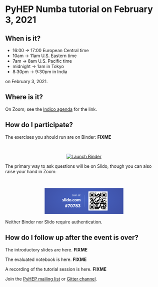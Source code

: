 # PyHEP Numba tutorial on February 3, 2021

## When is it?

   * 16:00 → 17:00 European Central time
   * 10am → 11am U.S. Eastern time
   * 7am → 8am U.S. Pacific time
   * midnight → 1am in Tokyo
   * 8:30pm → 9:30pm in India

on February 3, 2021.

## Where is it?

On Zoom; see the [Indico agenda](https://indico.cern.ch/event/985350/) for the link.

## How do I participate?

The exercises you should run are on Binder:  **FIXME**

<br>
<p align="center">
  <a href="FIXME FIXME FIXME">
    <img src="https://mybinder.org/badge_logo.svg" alt="Launch Binder" height="40">
  </a>
<br>

The primary way to ask questions will be on Slido, though you can also raise your hand in Zoom:

<br>
<p align="center">
  <a href="https://app.sli.do/event/5qgdr4ir">
    <img src="img/slido.png" alt="Launch Slido" width="50%">
  </a>
<br>

Neither Binder nor Slido require authentication.

## How do I follow up after the event is over?

The introductory slides are here.  **FIXME**

The evaluated notebook is here.  **FIXME**

A recording of the tutorial session is here.  **FIXME**

Join the [PyHEP mailing list](https://hepsoftwarefoundation.org/workinggroups/pyhep.html) or [Gitter channel](https://gitter.im/HSF/PyHEP).
